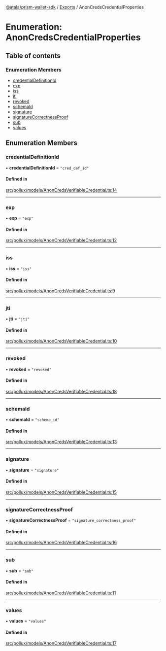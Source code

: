 [@atala/prism-wallet-sdk](../README.md) / [Exports](../modules.md) / AnonCredsCredentialProperties

# Enumeration: AnonCredsCredentialProperties

## Table of contents

### Enumeration Members

- [credentialDefinitionId](AnonCredsCredentialProperties.md#credentialdefinitionid)
- [exp](AnonCredsCredentialProperties.md#exp)
- [iss](AnonCredsCredentialProperties.md#iss)
- [jti](AnonCredsCredentialProperties.md#jti)
- [revoked](AnonCredsCredentialProperties.md#revoked)
- [schemaId](AnonCredsCredentialProperties.md#schemaid)
- [signature](AnonCredsCredentialProperties.md#signature)
- [signatureCorrectnessProof](AnonCredsCredentialProperties.md#signaturecorrectnessproof)
- [sub](AnonCredsCredentialProperties.md#sub)
- [values](AnonCredsCredentialProperties.md#values)

## Enumeration Members

### credentialDefinitionId

• **credentialDefinitionId** = ``"cred_def_id"``

#### Defined in

[src/pollux/models/AnonCredsVerifiableCredential.ts:14](https://github.com/hyperledger/identus-edge-agent-sdk-ts/blob/70efa8b16122ab132f36ab1c9f2ac30b3a4b3176/src/pollux/models/AnonCredsVerifiableCredential.ts#L14)

___

### exp

• **exp** = ``"exp"``

#### Defined in

[src/pollux/models/AnonCredsVerifiableCredential.ts:12](https://github.com/hyperledger/identus-edge-agent-sdk-ts/blob/70efa8b16122ab132f36ab1c9f2ac30b3a4b3176/src/pollux/models/AnonCredsVerifiableCredential.ts#L12)

___

### iss

• **iss** = ``"iss"``

#### Defined in

[src/pollux/models/AnonCredsVerifiableCredential.ts:9](https://github.com/hyperledger/identus-edge-agent-sdk-ts/blob/70efa8b16122ab132f36ab1c9f2ac30b3a4b3176/src/pollux/models/AnonCredsVerifiableCredential.ts#L9)

___

### jti

• **jti** = ``"jti"``

#### Defined in

[src/pollux/models/AnonCredsVerifiableCredential.ts:10](https://github.com/hyperledger/identus-edge-agent-sdk-ts/blob/70efa8b16122ab132f36ab1c9f2ac30b3a4b3176/src/pollux/models/AnonCredsVerifiableCredential.ts#L10)

___

### revoked

• **revoked** = ``"revoked"``

#### Defined in

[src/pollux/models/AnonCredsVerifiableCredential.ts:18](https://github.com/hyperledger/identus-edge-agent-sdk-ts/blob/70efa8b16122ab132f36ab1c9f2ac30b3a4b3176/src/pollux/models/AnonCredsVerifiableCredential.ts#L18)

___

### schemaId

• **schemaId** = ``"schema_id"``

#### Defined in

[src/pollux/models/AnonCredsVerifiableCredential.ts:13](https://github.com/hyperledger/identus-edge-agent-sdk-ts/blob/70efa8b16122ab132f36ab1c9f2ac30b3a4b3176/src/pollux/models/AnonCredsVerifiableCredential.ts#L13)

___

### signature

• **signature** = ``"signature"``

#### Defined in

[src/pollux/models/AnonCredsVerifiableCredential.ts:15](https://github.com/hyperledger/identus-edge-agent-sdk-ts/blob/70efa8b16122ab132f36ab1c9f2ac30b3a4b3176/src/pollux/models/AnonCredsVerifiableCredential.ts#L15)

___

### signatureCorrectnessProof

• **signatureCorrectnessProof** = ``"signature_correctness_proof"``

#### Defined in

[src/pollux/models/AnonCredsVerifiableCredential.ts:16](https://github.com/hyperledger/identus-edge-agent-sdk-ts/blob/70efa8b16122ab132f36ab1c9f2ac30b3a4b3176/src/pollux/models/AnonCredsVerifiableCredential.ts#L16)

___

### sub

• **sub** = ``"sub"``

#### Defined in

[src/pollux/models/AnonCredsVerifiableCredential.ts:11](https://github.com/hyperledger/identus-edge-agent-sdk-ts/blob/70efa8b16122ab132f36ab1c9f2ac30b3a4b3176/src/pollux/models/AnonCredsVerifiableCredential.ts#L11)

___

### values

• **values** = ``"values"``

#### Defined in

[src/pollux/models/AnonCredsVerifiableCredential.ts:17](https://github.com/hyperledger/identus-edge-agent-sdk-ts/blob/70efa8b16122ab132f36ab1c9f2ac30b3a4b3176/src/pollux/models/AnonCredsVerifiableCredential.ts#L17)
